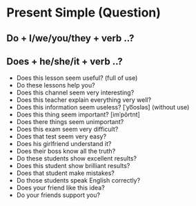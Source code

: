 # Present Simple (Question)

## Do + I/we/you/they + verb ..?

## Does + he/she/it + verb ..?

* Does this lesson seem useful? (full of use)
* Do these lessons help you?
* Does this channel seem very interesting?
* Does this teacher explain everything very well?
* Does this information seem useless? [ˈyo͞osləs] (without use)
* Does this thing seem important? [imˈpôrtnt]
* Does there things seem unimportant?
* Does this exam seem very difficult?
* Does that test seem very easy?
* Does his girlfriend understand it?
* Does their boss know all the truth?
* Do these students show excellent results?
* Does this student show brilliant results?
* Does that student make mistakes?
* Do those students speak English correctly?
* Does your friend like this idea?
* Do your friends support you?
